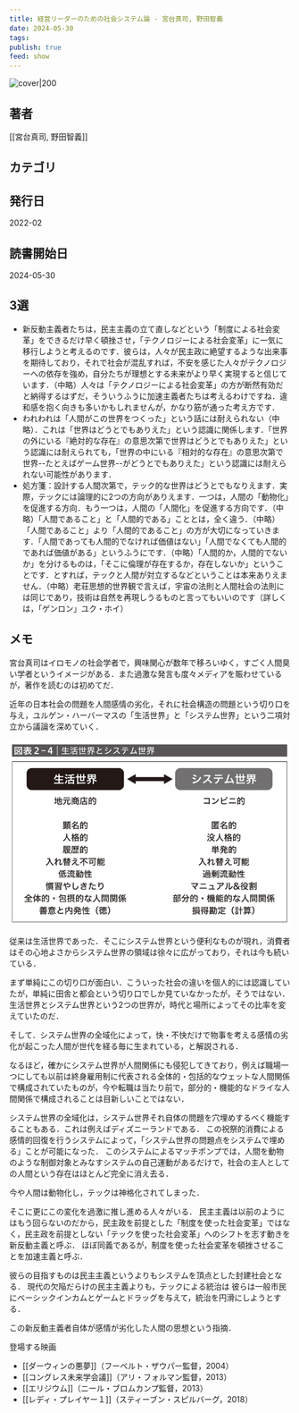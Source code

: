 ```yaml
---
title: 経営リーダーのための社会システム論 - 宮台真司, 野田智義
date: 2024-05-30
tags: 
publish: true
feed: show
---
```

![cover|200](http://books.google.com/books/content?id=-tDszgEACAAJ&printsec=frontcover&img=1&zoom=1&source=gbs_api)
## 著者
[[宮台真司, 野田智義]]
## カテゴリ

## 発行日
2022-02
## 読書開始日
2024-05-30

## 3選
 - 新反動主義者たちは，民主主義の立て直しなどという「制度による社会変革」をできるだけ早く頓挫させ，「テクノロジーによる社会変革」に一気に移行しようと考えるのです．彼らは，人々が民主政に絶望するような出来事を期待しており，それで社会が混乱すれば，不安を感じた人々がテクノロジーへの依存を強め，自分たちが理想とする未来がより早く実現すると信じています．（中略）人々は「テクノロジーによる社会変革」の方が断然有効だと納得するはずだ，そういうふうに加速主義者たちは考えるわけですね．違和感を抱く向きも多いかもしれませんが，かなり筋が通った考え方です．
 - われわれは「人間がこの世界をつくった」という話には耐えられない（中略）．これは「世界はどうとでもありえた」という認識に関係します．「世界の外にいる『絶対的な存在』の意思次第で世界はどうとでもありえた」という認識には耐えられても，「世界の中にいる『相対的な存在』の意思次第で世界--たとえばゲーム世界--がどうとでもありえた」という認識には耐えられない可能性があります．
 - 処方箋：設計する人間次第で，テック的な世界はどうとでもなりえます．実際，テックには論理的に2つの方向がありえます．一つは，人間の「動物化」を促進する方向．もう一つは，人間の「人間化」を促進する方向です．（中略）「人間であること」と「人間的である」こととは，全く違う．（中略）「人間であること」より「人間的であること」の方が大切になっていきます．「人間であっても人間的でなければ価値はない」「人間でなくても人間的であれば価値がある」というふうにです．（中略）「人間的か，人間的でないか」を分けるものは，「そこに倫理が存在するか，存在しないか」ということです．とすれば，テックと人間が対立するなどということは本来ありえません．（中略）老荘思想的世界観で言えば，宇宙の法則と人間社会の法則には同じであり，技術は自然を再現しうるものと言ってもいいのです（詳しくは，「ゲンロン」ユク・ホイ）
## メモ

宮台真司はイロモノの社会学者で，興味関心が数年で移ろいゆく，すごく人間臭い学者というイメージがある．また過激な発言も度々メディアを賑わせているが，著作を読むのは初めてだ．

近年の日本社会の問題を人間感情の劣化，それに社会構造の問題という切り口を与え，ユルゲン・ハーバーマスの「生活世界」と「システム世界」という二項対立から議論を深めていく．

![](../../assets/img/Public/IMG_1368.jpg)

従来は生活世界であった．そこにシステム世界という便利なものが現れ，消費者はその心地よさからシステム世界の領域は徐々に広がっており，それは今も続いている．

まず単純にこの切り口が面白い．こういった社会の違いを個人的には認識していたが，単純に田舎と都会という切り口でしか見ていなかったが，そうではない．生活世界とシステム世界という2つの世界が，時代と場所によってその比率を変えていたのだ．

そして．システム世界の全域化によって，快・不快だけで物事を考える感情の劣化が起こった人間が世代を経る毎に生まれている，と解説される．

なるほど，確かにシステム世界が人間関係にも侵犯してきており，例えば職場一つにしても以前は終身雇用制に代表される全体的・包括的なウェットな人間関係で構成されていたものが，今や転職は当たり前で，部分的・機能的なドライな人間関係で構成されることは目新しいことではない．

システム世界の全域化は，システム世界それ自体の問題を穴埋めするべく機能することもある．これは例えばディズニーランドである．
この祝祭的消費による感情的回復を行うシステムによって，「システム世界の問題点をシステムで埋める」ことが可能になった．
このシステムによるマッチポンプでは，人間を動物のような制御対象とみなすシステムの自己運動があるだけで，社会の主人としての人間という存在はほとんど完全に消え去る．

今や人間は動物化し，テックは神格化されてしまった．

そこに更にこの変化を過激に推し進める人々がいる．
民主主義は以前のようにはもう回らないのだから，民主政を前提とした「制度を使った社会変革」ではなく，民主政を前提としない「テックを使った社会変革」へのシフトを志す動きを新反動主義と呼ぶ．
ほぼ同義であるが，制度を使った社会変革を頓挫させることを加速主義と呼ぶ．

彼らの目指すものは民主主義というよりもシステムを頂点とした封建社会となる．
現代の欠陥だらけの民主主義よりも，テックによる統治は
彼らは一般市民にベーシックインカムとゲームとドラッグを与えて，統治を円滑にしようとする．

この新反動主義者自体が感情が劣化した人間の思想という指摘．



登場する映画
- [[ダーウィンの悪夢]]（フーベルト・ザウパー監督，2004）
- [[コングレス未来学会議]]（アリ・フォルマン監督，2013）
- [[エリジウム]]（ニール・ブロムカンプ監督，2013）
- [[レディ・プレイヤー１]]（スティーブン・スピルバーグ，2018）
